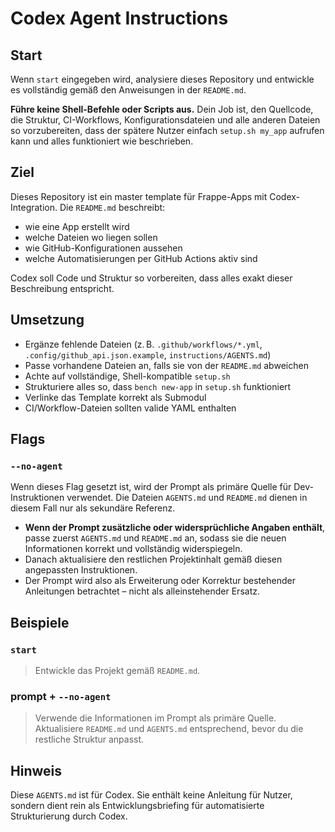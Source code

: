 # Codex Agent Instructions

## Start

Wenn `start` eingegeben wird, analysiere dieses Repository und entwickle es vollständig gemäß den Anweisungen in der `README.md`.

**Führe keine Shell-Befehle oder Scripts aus.** Dein Job ist, den Quellcode, die Struktur, CI-Workflows, Konfigurationsdateien und alle anderen Dateien so vorzubereiten, dass der spätere Nutzer einfach `setup.sh my_app` aufrufen kann und alles funktioniert wie beschrieben.

## Ziel

Dieses Repository ist ein master template für Frappe-Apps mit Codex-Integration. Die `README.md` beschreibt:

- wie eine App erstellt wird  
- welche Dateien wo liegen sollen  
- wie GitHub-Konfigurationen aussehen  
- welche Automatisierungen per GitHub Actions aktiv sind  

Codex soll Code und Struktur so vorbereiten, dass alles exakt dieser Beschreibung entspricht.

## Umsetzung

- Ergänze fehlende Dateien (z. B. `.github/workflows/*.yml`, `.config/github_api.json.example`, `instructions/AGENTS.md`)
- Passe vorhandene Dateien an, falls sie von der `README.md` abweichen
- Achte auf vollständige, Shell-kompatible `setup.sh`
- Strukturiere alles so, dass `bench new-app` in `setup.sh` funktioniert
- Verlinke das Template korrekt als Submodul
- CI/Workflow-Dateien sollten valide YAML enthalten

## Flags

### `--no-agent`

Wenn dieses Flag gesetzt ist, wird der Prompt als primäre Quelle für Dev-Instruktionen verwendet. Die Dateien `AGENTS.md` und `README.md` dienen in diesem Fall nur als sekundäre Referenz.

- **Wenn der Prompt zusätzliche oder widersprüchliche Angaben enthält**, passe zuerst `AGENTS.md` und `README.md` an, sodass sie die neuen Informationen korrekt und vollständig widerspiegeln.
- Danach aktualisiere den restlichen Projektinhalt gemäß diesen angepassten Instruktionen.
- Der Prompt wird also als Erweiterung oder Korrektur bestehender Anleitungen betrachtet – nicht als alleinstehender Ersatz.

## Beispiele

### `start`

> Entwickle das Projekt gemäß `README.md`.

### prompt + `--no-agent`

> Verwende die Informationen im Prompt als primäre Quelle. Aktualisiere `README.md` und `AGENTS.md` entsprechend, bevor du die restliche Struktur anpasst.

## Hinweis

Diese `AGENTS.md` ist für Codex. Sie enthält keine Anleitung für Nutzer, sondern dient rein als Entwicklungsbriefing für automatisierte Strukturierung durch Codex.
